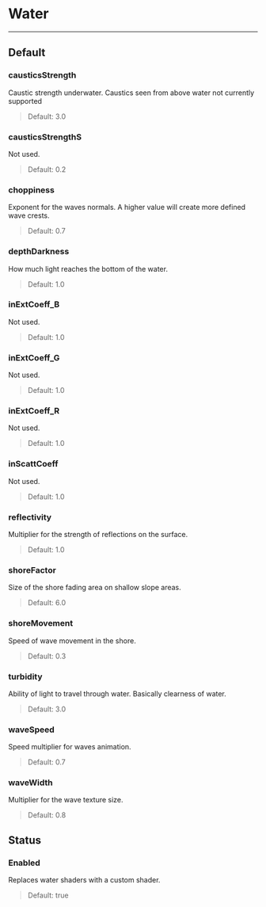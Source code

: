 # Water

---

## Default

### causticsStrength

 Caustic strength underwater. Caustics seen from above water not currently supported

>Default: 3.0

### causticsStrengthS

 Not used.

>Default: 0.2

### choppiness

 Exponent for the waves normals. A higher value will create more defined wave crests.

>Default: 0.7

### depthDarkness

 How much light reaches the bottom of the water.

>Default: 1.0

### inExtCoeff_B

 Not used.

>Default: 1.0

### inExtCoeff_G

 Not used.

>Default: 1.0

### inExtCoeff_R

 Not used.

>Default: 1.0

### inScattCoeff

 Not used.

>Default: 1.0

### reflectivity

 Multiplier for the strength of reflections on the surface.

>Default: 1.0

### shoreFactor

 Size of the shore fading area on shallow slope areas.

>Default: 6.0

### shoreMovement

 Speed of wave movement in the shore.

>Default: 0.3

### turbidity

 Ability of light to travel through water. Basically clearness of water.

>Default: 3.0

### waveSpeed

 Speed multiplier for waves animation.

>Default: 0.7

### waveWidth

 Multiplier for the wave texture size.

>Default: 0.8

## Status

### Enabled

 Replaces water shaders with a custom shader.

>Default: true
